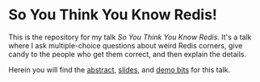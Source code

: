 # So You Think You Know Redis!

This is the repository for my talk *So You Think You Know Redis*. It's a talk where I ask multiple-choice questions about weird Redis corners, give candy to the people who get them correct, and then explain the details.

Herein you will find the [abstract](ABSTRACT.md), [slides](so-you-think-you-know-redis.pdf), and [demo bits](demos) for this talk.
